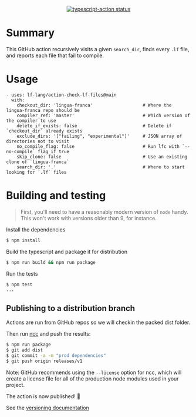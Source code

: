 <p align="center">
  <a href="https://github.com/actions/typescript-action/actions"><img alt="typescript-action status" src="https://github.com/actions/typescript-action/workflows/build-test/badge.svg"></a>
</p>

# Summary

This GitHub action recursively visits a given `search_dir`, finds every `.lf` file, and reports each file that fail to compile.

# Usage

```
- uses: lf-lang/action-check-lf-files@main
  with:
    checkout_dir: 'lingua-franca'                   # Where the lingua-franca repo should be
    compiler_ref: 'master'                          # Which version of the compiler to use
    delete_if_exists: false                         # Delete if `checkout_dir` already exists
    exclude_dirs: '["failing", "experimental"]'     # JSON array of directories not to visit
    no_compile_flag: false                          # Run lfc with `--no-compile` flag if true
    skip_clone: false                               # Use an existing clone of `lingua-franca`
    search_dir: '.'                                 # Where to start looking for `.lf` files
```

# Building and testing

> First, you'll need to have a reasonably modern version of `node` handy. This won't work with versions older than 9, for instance.

Install the dependencies  
```bash
$ npm install
```

Build the typescript and package it for distribution
```bash
$ npm run build && npm run package
```

Run the tests 
```bash
$ npm test
...
```

## Publishing to a distribution branch

Actions are run from GitHub repos so we will checkin the packed dist folder. 

Then run [ncc](https://github.com/zeit/ncc) and push the results:
```bash
$ npm run package
$ git add dist
$ git commit -a -m "prod dependencies"
$ git push origin releases/v1
```

Note: GitHub recommends using the `--license` option for ncc, which will create a license file for all of the production node modules used in your project.

The action is now published! :rocket: 

See the [versioning documentation](https://github.com/actions/toolkit/blob/master/docs/action-versioning.md)
